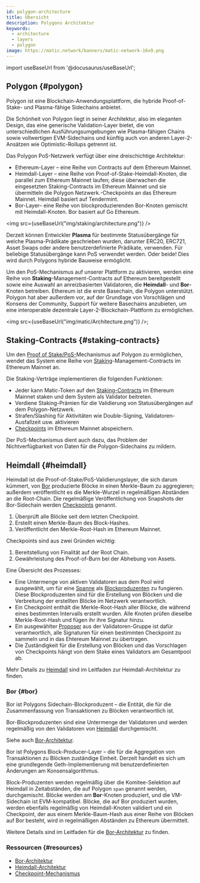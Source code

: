 ```yaml
---
id: polygon-architecture
title: Übersicht
description: Polygons Architektur
keywords:
  - architecture
  - layers
  - polygon
image: https://matic.network/banners/matic-network-16x9.png
---
```

import useBaseUrl from '@docusaurus/useBaseUrl';

## Polygon {#polygon}

Polygon ist eine Blockchain-Anwendungsplattform, die hybride Proof-of-Stake- und Plasma-fähige Sidechains anbietet.

Die Schönheit von Polygon liegt in seiner Architektur, also im eleganten Design, das eine generische Validation-Layer bietet, die von unterschiedlichen Ausführungsumgebungen wie Plasma-fähigen Chains sowie vollwertigen EVM-Sidechains und künftig auch von anderen Layer-2-Ansätzen wie Optimistic-Rollups getrennt ist.

Das Polygon PoS-Netzwerk verfügt über eine dreischichtige Architektur:

* Ethereum-Layer – eine Reihe von Contracts auf dem Ethereum Mainnet.
* Heimdall-Layer – eine Reihe von Proof-of-Stake-Heimdall-Knoten, die parallel zum Ethereum Mainnet laufen; diese überwachen die eingesetzten Staking-Contracts im Ethereum Mainnet und sie übermitteln die Polygon Netzwerk.-Checkpoints an das Ethereum Mainnet. Heimdall basiert auf Tendermint.
* Bor-Layer– eine Reihe von blockproduzierenden Bor-Knoten gemischt mit Heimdall-Knoten. Bor basiert auf Go Ethereum.

<img src={useBaseUrl("img/staking/architecture.png")} />

Derzeit können Entwickler **Plasma** für bestimmte Statusübergänge für welche Plasma-Prädikate
geschrieben wurden, darunter ERC20, ERC721, Asset Swaps oder andere benutzerdefinierte Prädikate, verwenden. Für beliebige Statusübergänge
kann PoS verwendet werden. Oder beide! Dies wird durch Polygons hybride Bauweise ermöglicht.

Um den PoS-Mechanismus auf unserer Plattform zu aktivieren, werden eine Reihe von **Staking**-Management-Contracts auf
Ethereum bereitgestellt sowie eine Auswahl an anreizbasierten Validatoren, die **Heimdall**- und **Bor**-Knoten betreiben. Ethereum ist
die erste Basechain, die Polygon unterstützt. Polygon hat aber außerdem vor, auf der Grundlage von Vorschlägen und Konsens der Community, Support für weitere Basechains anzubieten,
um eine interoperable dezentrale Layer-2-Blockchain-Plattform zu ermöglichen.

<img src={useBaseUrl("img/matic/Architecture.png")} />;

## Staking-Contracts {#staking-contracts}

Um den [Proof of Stake/PoS-](docs/home/polygon-basics/what-is-proof-of-stake)Mechanismus auf Polygon zu ermöglichen,
wendet das System eine Reihe von [Staking](/docs/maintain/glossary#staking)-Management-Contracts im Ethereum Mainnet an.

Die Staking-Verträge implementieren die folgenden Funktionen:

* Jeder kann Matic-Token auf den [Staking-Contracts](/docs/maintain/glossary#validator) im Ethereum Mainnet staken und dem System als Validator beitreten.
* Verdiene Staking-Prämien für die Validierung von Statusübergängen auf dem Polygon-Netzwerk.
* Strafen/Slashing für Aktivitäten wie Double-Signing, Validatoren-Ausfallzeit usw. aktivieren
* [Checkpoints](/docs/maintain/glossary#checkpoint-transaction) im Ethereum Mainnet abspeichern.

Der PoS-Mechanismus dient auch dazu, das Problem der Nichtverfügbarkeit von Daten für die Polygon-Sidechains zu mildern.

## Heimdall {#heimdall}

Heimdall ist die Proof-of-Stake/PoS-Validierungslayer, die sich darum kümmert,
von [Bor](/docs/maintain/glossary#bor) produzierte Blöcke in einen Merkle-Baum zu aggregieren; außerdem veröffentlicht es die Merkle-Wurzel in regelmäßigen Abständen an die
Root-Chain. Die regelmäßige Veröffentlichung von Snapshots der Bor-Sidechain werden [Checkpoints](/docs/maintain/glossary#checkpoint-transaction) genannt.

1. Überprüft alle Blöcke seit dem letzten Checkpoint.
2. Erstellt einen Merkle-Baum des Block-Hashes.
3. Veröffentlicht den Merkle-Root-Hash im Ethereum Mainnet.

Checkpoints sind aus zwei Gründen wichtig:

1. Bereitstellung von Finalität auf der Root Chain.
2. Gewährleistung des Proof-of-Burn bei der Abhebung von Assets.

Eine Übersicht des Prozesses:

* Eine Untermenge von aktiven Validatoren aus dem Pool wird ausgewählt, um für eine [Spanne](/docs/maintain/glossary#span) als [Blockproduzenten](/docs/maintain/glossary#block-producer) zu fungieren. Diese Blockproduzenten sind für die Erstellung von Blöcken und die Verbreitung der erstellten Blöcke im Netzwerk verantwortlich.
* Ein Checkpoint enthält die Merkle-Root-Hash aller Blöcke, die während eines bestimmten Intervalls erstellt wurden. Alle Knoten prüfen dieselbe Merkle-Root-Hash und fügen ihr ihre Signatur hinzu.
* Ein ausgewählter [Proposer](/docs/maintain/glossary#proposer) aus der Validatoren-Gruppe ist dafür verantwortlich, alle Signaturen für einen bestimmten Checkpoint zu sammeln und in das Ehtereum Mainnet zu übertragen.
* Die Zuständigkeit für die Erstellung von Blöcken und das Vorschlagen von Checkpoints hängt von dem Stake eines Validators am Gesamtpool ab.

Mehr Details zu [Heimdall](/docs/pos/heimdall/overview) sind im Leitfaden zur Heimdall-Architektur zu finden.

### Bor {#bor}

Bor ist Polygons Sidechain-Blockproduzent – die Entität, die für die Zusammenfassung von Transaktionen zu Blöcken verantwortlich ist.

Bor-Blockproduzenten sind eine Untermenge der Validatoren und werden regelmäßig von den Validatoren von [Heimdall](/docs/maintain/glossary#heimdall) durchgemischt.

Siehe auch [Bor-Architektur](/docs/pos/bor/overview).

Bor ist Polygons Block-Producer-Layer – die für die Aggregation von Transaktionen zu Blöcken zuständige Einheit.  Derzeit handelt es sich um eine grundlegende Geth-Implementierung mit benutzerdefinierten Änderungen am Konsensalgorithmus.

Block-Produzenten werden regelmäßig über die Komitee-Selektion auf Heimdall in Zeitabständen,
die auf Polygon `span` genannt werden, durchgemischt. Blöcke werden am **Bor**-Knoten produziert, und die VM-Sidechain ist EVM-kompatibel. Blöcke, die auf Bor produziert wurden, werden ebenfalls regelmäßig von Heimdall-Knoten validiert und ein Checkpoint, der
aus einem Merkle-Baum-Hash aus einer Reihe von Blöcken auf Bor besteht, wird in regelmäßigen Abständen zu Ethereum übermittelt.

Weitere Details sind im Leitfaden für die [Bor-Architektur](/docs/pos/bor/overview) zu finden.

### Ressourcen {#resources}

* [Bor-Architektur](https://forum.polygon.technology/t/matic-system-overview-bor/9123)
* [Heimdall-Architektur](https://forum.polygon.technology/t/matic-system-overview-heimdall/8323)
* [Checkpoint-Mechanismus](https://forum.polygon.technology/t/checkpoint-mechanism-on-heimdall/7160)
